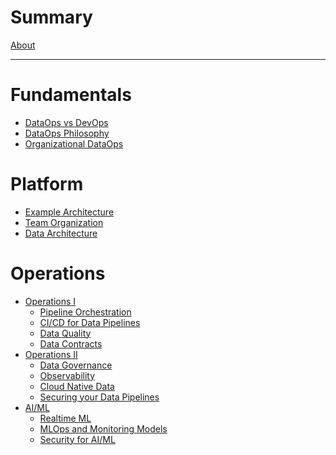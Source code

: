 # Summary

[About](ABOUT.md)

-----------

# Fundamentals

- [DataOps vs DevOps](./DataOpsvDevOps.md)
- [DataOps Philosophy](./DataOpsphil.md)
- [Organizational DataOps](./OrgDataOps.md)

# Platform

- [Example Architecture]()
- [Team Organization]()
- [Data Architecture]()

# Operations

- [Operations I]()
    - [Pipeline Orchestration]()
    - [CI/CD for Data Pipelines]()
    - [Data Quality]()
    - [Data Contracts]()
- [Operations II]()
    - [Data Governance]()
    - [Observability]()
    - [Cloud Native Data]()
    - [Securing your Data Pipelines]()
- [AI/ML]()
    - [Realtime ML]()
    - [MLOps and Monitoring Models]()
    - [Security for AI/ML]()
